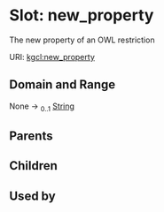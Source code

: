 
# Slot: new_property


The new property of an OWL restriction

URI: [kgcl:new_property](http://w3id.org/kgcl/new_property)


## Domain and Range

None &#8594;  <sub>0..1</sub> [String](types/String.md)

## Parents


## Children


## Used by

